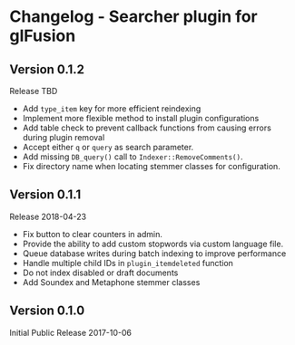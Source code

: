 # Changelog - Searcher plugin for glFusion

## Version 0.1.2
Release TBD
- Add `type_item` key for more efficient reindexing
- Implement more flexible method to install plugin configurations
- Add table check to prevent callback functions from causing errors during plugin removal
- Accept either `q` or `query` as search parameter.
- Add missing `DB_query()` call to `Indexer::RemoveComments()`.
- Fix directory name when locating stemmer classes for configuration.

## Version 0.1.1
Release 2018-04-23
- Fix button to clear counters in admin.
- Provide the ability to add custom stopwords via custom language file.
- Queue database writes during batch indexing to improve performance
- Handle multiple child IDs in `plugin_itemdeleted` function
- Do not index disabled or draft documents
- Add Soundex and Metaphone stemmer classes

## Version 0.1.0
Initial Public Release 2017-10-06
